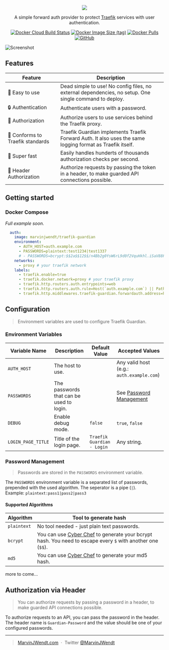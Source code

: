 <p align="center"><img src="https://user-images.githubusercontent.com/31022056/192372549-3f4b2e53-8b18-4a0d-ab30-49527dcd255c.png" /></p>

<p align="center">A simple forward auth provider to protect <a href="https://traefik.io/traefik/">Traefik</a> services with user authentication.</p>

<p align="center">
<a href="https://hub.docker.com/r/marvinjwendt/traefik-guardian"><img alt="Docker Cloud Build Status" src="https://img.shields.io/docker/cloud/build/marvinjwendt/traefik-guardian?style=flat-square"></a>
<a href="https://hub.docker.com/r/marvinjwendt/traefik-guardian"><img alt="Docker Image Size (tag)" src="https://img.shields.io/docker/image-size/marvinjwendt/traefik-guardian/latest?style=flat-square"></a>
<a href="https://hub.docker.com/r/marvinjwendt/traefik-guardian"><img alt="Docker Pulls" src="https://img.shields.io/docker/pulls/marvinjwendt/traefik-guardian?style=flat-square"></a>
<a href="https://github.com/MarvinJWendt/traefik-guardian/blob/main/LICENCE"><img alt="GitHub" src="https://img.shields.io/github/license/MarvinJWendt/traefik-guardian?style=flat-square"></a>
</p>

![Screenshot](https://user-images.githubusercontent.com/31022056/192390005-428ff759-8a11-4e54-ba97-1c390e4bd1ed.png)

## Features

| Feature                           | Description                                                                                               |
|-----------------------------------|-----------------------------------------------------------------------------------------------------------|
| 🧸 Easy to use                    | Dead simple to use! No config files, no external dependencies, no setup. One single command to deploy.    | 
| 🔒 Authentication                 | Authenticate users with a password.                                                                       |
| 📝 Authorization                  | Authorize users to use services behind the Traefik proxy.                                                 |
| 💙 Conforms to Traefik standards  | Traefik Guardian implements Traefik Forward Auth. It also uses the same logging format as Traefik itself. |
| 🚄 Super fast                     | Easily handles hunderts of thousands authorization checks per second.                                     |
| 🤖 Header Authorization           | Authorize requests by passing the token in a header, to make guarded API connections possible.            |

## Getting started

### Docker Compose

_Full example soon._

```yaml
  auth:
    image: marvinjwendt/traefik-guardian
    environment:
      - AUTH_HOST=auth.example.com
      - PASSWORDS=plaintext:test1234|test1337
      # - PASSWORDS=bcrypt:$$2a$$12$$/n4Bb2g0YsW6rL9d0f2VquHkhl.iSaV88FOGiu5FEYXCEPW2Sl9yy|$$2a$$12$$UoUJQcz5W5wm9A98N4GC7.X.7x398zMl6Y/T5Vjycc.gel/xBzSGm
    networks:
      - proxy # your traefik network
    labels:
      - traefik.enable=true
      - traefik.docker.network=proxy # your traefik proxy
      - traefik.http.routers.auth.entrypoints=web
      - traefik.http.routers.auth.rule=Host(`auth.example.com`) || Path(`/traefik-guardian-session-share`)
      - traefik.http.middlewares.traefik-guardian.forwardauth.address=http://auth/check # Make sure the domain is the service name
```

## Configuration

> Environment variables are used to configure Traefik Guardian.

### Environment Variables

| Variable Name      | Description                              | Default Value              | Accepted Values                                 |
|--------------------|------------------------------------------|----------------------------|-------------------------------------------------|
| `AUTH_HOST`        | The host to use.                         |                            | Any valid host (e.g.: `auth.example.com`)       |
| `PASSWORDS`        | The passwords that can be used to login. |                            | See [Password Management](#password-management) |
| `DEBUG`            | Enable debug mode.                       | `false`                    | `true`, `false`                                 |
| `LOGIN_PAGE_TITLE` | Title of the login page.                 | `Traefik Guardian - Login` | Any string.                                     |

### Password Management

> Passwords are stored in the `PASSWORDS` environment variable.

The `PASSWORDS` environment variable is a separated list of passwords, prepended with the used algorithm. The seperator is a pipe (`|`).  
Example: `plaintext:pass1|pass2|pass3`

#### Supported Algorithms

| Algorithm   | Tool to generate hash                                                                                                                                             |
|-------------|-------------------------------------------------------------------------------------------------------------------------------------------------------------------|
| `plaintext` | No tool needed - just plain text passwords.                                                                                                                       |
| `bcrypt`    | You can use [Cyber Chef](https://gchq.github.io/CyberChef/#recipe=Bcrypt(12)) to generate your bcrypt hash. You need to escape every `$` with another one (`$$`). |
| `md5`       | You can use [Cyber Chef](https://gchq.github.io/CyberChef/#recipe=MD5()) to generate your md5 hash.                                                               |

more to come...

## Authorization via Header

> You can authorize requests by passing a password in a header, to make guarded API connections possible.

To authorize requests to an API, you can pass the password in the header.  
The header name is `Guardian-Password` and the value should be one of your configured passwords.

---

> [MarvinJWendt.com](https://marvinjwendt.com) &nbsp;&middot;&nbsp;
> Twitter [@MarvinJWendt](https://twitter.com/MarvinJWendt)
